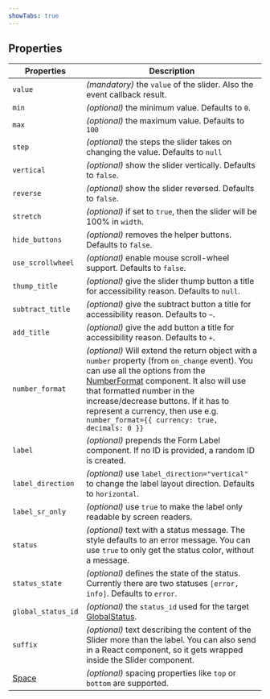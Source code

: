 ```yaml
---
showTabs: true
---
```


## Properties

| Properties                                  | Description                                                                                                                                                                                                                                                                                                                                                                          |
| ------------------------------------------- | ------------------------------------------------------------------------------------------------------------------------------------------------------------------------------------------------------------------------------------------------------------------------------------------------------------------------------------------------------------------------------------ |
| `value`                                     | _(mandatory)_ the `value` of the slider. Also the event callback result.                                                                                                                                                                                                                                                                                                             |
| `min`                                       | _(optional)_ the minimum value. Defaults to `0`.                                                                                                                                                                                                                                                                                                                                     |
| `max`                                       | _(optional)_ the maximum value. Defaults to `100`                                                                                                                                                                                                                                                                                                                                    |
| `step`                                      | _(optional)_ the steps the slider takes on changing the value. Defaults to `null`                                                                                                                                                                                                                                                                                                    |
| `vertical`                                  | _(optional)_ show the slider vertically. Defaults to `false`.                                                                                                                                                                                                                                                                                                                        |
| `reverse`                                   | _(optional)_ show the slider reversed. Defaults to `false`.                                                                                                                                                                                                                                                                                                                          |
| `stretch`                                   | _(optional)_ if set to `true`, then the slider will be 100% in `width`.                                                                                                                                                                                                                                                                                                              |
| `hide_buttons`                              | _(optional)_ removes the helper buttons. Defaults to `false`.                                                                                                                                                                                                                                                                                                                        |
| `use_scrollwheel`                           | _(optional)_ enable mouse scroll-wheel support. Defaults to `false`.                                                                                                                                                                                                                                                                                                                 |
| `thump_title`                               | _(optional)_ give the slider thump button a title for accessibility reason. Defaults to `null`.                                                                                                                                                                                                                                                                                      |
| `subtract_title`                            | _(optional)_ give the subtract button a title for accessibility reason. Defaults to `−`.                                                                                                                                                                                                                                                                                             |
| `add_title`                                 | _(optional)_ give the add button a title for accessibility reason. Defaults to `+`.                                                                                                                                                                                                                                                                                                  |
| `number_format`                             | _(optional)_ Will extend the return object with a `number` property (from `on_change` event). You can use all the options from the [NumberFormat](/uilib/components/number-format/properties) component. It also will use that formatted number in the increase/decrease buttons. If it has to represent a currency, then use e.g. `number_format={{ currency: true, decimals: 0 }}` |
| `label`                                     | _(optional)_ prepends the Form Label component. If no ID is provided, a random ID is created.                                                                                                                                                                                                                                                                                        |
| `label_direction`                           | _(optional)_ use `label_direction="vertical"` to change the label layout direction. Defaults to `horizontal`.                                                                                                                                                                                                                                                                        |
| `label_sr_only`                             | _(optional)_ use `true` to make the label only readable by screen readers.                                                                                                                                                                                                                                                                                                           |
| `status`                                    | _(optional)_ text with a status message. The style defaults to an error message. You can use `true` to only get the status color, without a message.                                                                                                                                                                                                                                 |
| `status_state`                              | _(optional)_ defines the state of the status. Currently there are two statuses `[error, info]`. Defaults to `error`.                                                                                                                                                                                                                                                                 |
| `global_status_id`                          | _(optional)_ the `status_id` used for the target [GlobalStatus](/uilib/components/global-status).                                                                                                                                                                                                                                                                                    |
| `suffix`                                    | _(optional)_ text describing the content of the Slider more than the label. You can also send in a React component, so it gets wrapped inside the Slider component.                                                                                                                                                                                                                  |
| [Space](/uilib/components/space/properties) | _(optional)_ spacing properties like `top` or `bottom` are supported.                                                                                                                                                                                                                                                                                                                |
